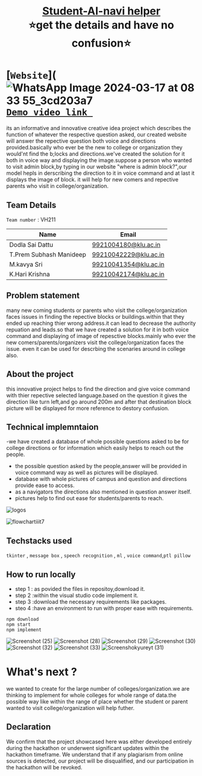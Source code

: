 <h1 align="center" style="border-bottom: none">
    <b>
        <a href="https://www.google.com"> Student-AI-navi helper </a><br>
    </b>
    ⭐️get the details and have no confusion⭐️ <br>
</h1>

# [`Website`](![WhatsApp Image 2024-03-17 at 08 33 55_3cd203a7](https://github.com/Saidattu972/student-AI-navi-helper/assets/163526441/4ee13598-bfae-43a5-902a-07160ae58748) [`Demo video link `](https://youtu.be/9EMabDPEYQo?si=MXkWj5EZAjLQpZfQ)
its an informative and innovative creative idea project which describes the function of whatever the respective question asked, our created website will answer the repective question both voice and directions provided.basically who ever be the new to college or organization they would'nt find the b;locks and directions.we've created the solution for it both in voice way and displaying the image.suppose a person who wanted to visit admin block,by typing in our website "where is admin block?",our model hepls in derscribing the direction to it in voice command and at last it displays the image of block. it will help for new comers and repective parents who visit in college/organization. 
## Team Details
`Team number` : VH211

| Name    | Email           |
|---------|-----------------|
|Dodla Sai Dattu| 9921004180@klu.ac.in |
|T.Prem Subhash Manideep| 99210042229@klu.ac.in |
|M.kavya Sri| 99210041354@klu.ac.in|
|K.Hari Krishna| 99210042174@klu.ac.in|

## Problem statement 
many new coming students or parents who visit the college/organization faces issues in finding the repective blocks or buildings.within that they ended up reaching thier wrong address.it can lead to decrease the authority repuation and leads.so that we have created a solution for it in both voice command and displaying of image of repesctive blocks.mainly who ever the new comers/parents/organizers visit the college/organization faces the issue. even it can be used for descrbing the scenaries around in college also.
## About the project
this innovative project helps to find the direction and give voice command with thier repective selected language.based on the question it gives the direction like turn left,and go around 200m and after that destination block picture will be displayed for more reference to destory confusion.

## Technical implemntaion 
-we have created a database of whole possible questions asked to be for college directions or for information which easily helps to reach out the people.
- the possible question asked by the people,answer will be provided in voice command way as well as pictures will be displayed. 
- database with whole pictures of campus and question and directions provide ease to access.
- as a navigators the directions also mentioned in question answer itself.
- pictures help to find out ease for students/parents to reach.

![logos](https://github.com/Saidattu972/student-AI-navi-helper/assets/163526441/c84d321c-c38d-4cb9-b5ba-883892755bd2)


![flowchartiiit7](https://github.com/Saidattu972/student-AI-navi-helper/assets/163526441/785e8c45-fc17-4cd5-a006-573502e4aa9e)


## Techstacks used 
`tkinter` , `message box` , `speech recognition` , `ml` , `voice command`,`ptl pillow`

## How to run locally 
- step 1 : as povided the files in repositoy,download it.
- step 2 :within the visual studio code implement it.
- step 3 :download the necessary requirements like packages.
- steo 4 :have an environment to run with proper ease with requirements.
```
npm download
npm start
npm implement
```
![Screenshot (25)](https://github.com/Saidattu972/student-AI-navi-helper/assets/163526441/419b4647-5cdc-4e82-9712-fbfe2999a14f)
![Screenshot (28)](https://github.com/Saidattu972/student-AI-navi-helper/assets/163526441/64e2434f-f9e1-4a30-a993-488c7d851a74)
![Screenshot (29)](https://github.com/Saidattu972/student-AI-navi-helper/assets/163526441/1069067e-f3ad-4b7d-9340-05078cdd7f30)
![Screenshot (30)](https://github.com/Saidattu972/student-AI-navi-helper/assets/163526441/76f9b3e2-e2f9-4674-b4f2-1261c9b13daf)
![Screenshot (32)](https://github.com/Saidattu972/student-AI-navi-helper/assets/163526441/07823409-433e-4dec-a1c7-8ca49c534658)
![Screenshot (33)](https://github.com/Saidattu972/student-AI-navi-helper/assets/163526441/c8ac28de-a715-456d-915d-ac3719c11dad)
![Screenshokyureyt (31)](https://github.com/Saidattu972/student-AI-navi-helper/assets/163526441/06d94c5e-c109-45f9-b1c5-d5d032407109)

# What's next ?
we wanted to create for the large number of colleges/organization.we are thinking to implement for whole colleges for whole range of data.the possible way like within the range of place whether the student or parent wanted to visit college/organization will help futher.

## Declaration
We confirm that the project showcased here was either developed entirely during the hackathon or underwent significant updates within the hackathon timeframe. We understand that if any plagiarism from online sources is detected, our project will be disqualified, and our participation in the hackathon will be revoked.
